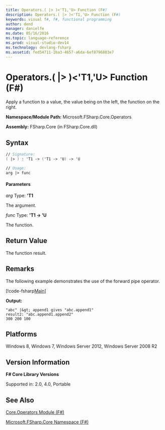 ```yaml
---
title: Operators.( |> )<'T1,'U> Function (F#)
description: Operators.( |> )<'T1,'U> Function (F#)
keywords: visual f#, f#, functional programming
author: dend
manager: danielfe
ms.date: 05/16/2016
ms.topic: language-reference
ms.prod: visual-studio-dev14
ms.technology: devlang-fsharp
ms.assetid: fed54711-1ba3-4657-a6da-6ef8796803e7 
---
```


# Operators.( |> )<'T1,'U> Function (F#)

Apply a function to a value, the value being on the left, the function on the right.

**Namespace/Module Path:** Microsoft.FSharp.Core.Operators

**Assembly:** FSharp.Core (in FSharp.Core.dll)


## Syntax

```fsharp
// Signature:
( |> ) : 'T1 -> ('T1 -> 'U) -> 'U

// Usage:
arg |> func
```

#### Parameters
*arg*
Type: **'T1**


The argument.


*func*
Type: **'T1 -&gt; 'U**


The function.

## Return Value

The function result.

## Remarks

The following example demonstrates the use of the forward pipe operator.

[!code-fsharp[Main](~samples/snippets/fsharp/operators/snippet1.fs)]

**Output:**

```
"abc" |&gt; append1 gives "abc.append1"
result2: "abc.append1.append2"
300 200 100
```

## Platforms
Windows 8, Windows 7, Windows Server 2012, Windows Server 2008 R2

## Version Information
**F# Core Library Versions**

Supported in: 2.0, 4.0, Portable

## See Also
[Core.Operators Module &#40;F&#35;&#41;](Core.Operators-Module-%5BFSharp%5D.md)

[Microsoft.FSharp.Core Namespace &#40;F&#35;&#41;](Microsoft.FSharp.Core-Namespace-%5BFSharp%5D.md)